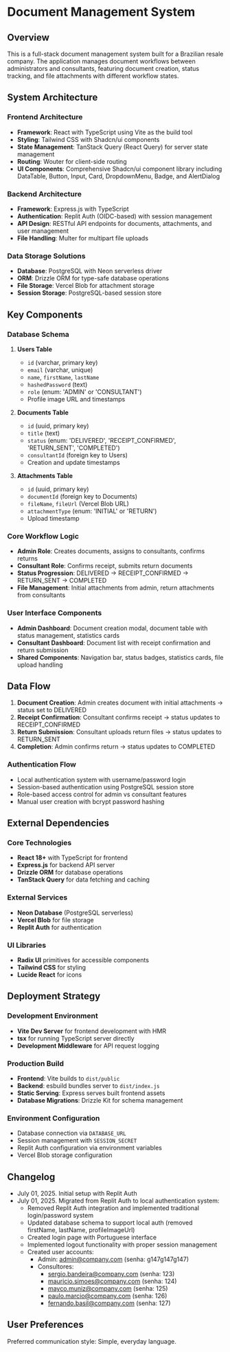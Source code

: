 # Document Management System

## Overview

This is a full-stack document management system built for a Brazilian resale company. The application manages document workflows between administrators and consultants, featuring document creation, status tracking, and file attachments with different workflow states.

## System Architecture

### Frontend Architecture
- **Framework**: React with TypeScript using Vite as the build tool
- **Styling**: Tailwind CSS with Shadcn/ui components
- **State Management**: TanStack Query (React Query) for server state management
- **Routing**: Wouter for client-side routing
- **UI Components**: Comprehensive Shadcn/ui component library including DataTable, Button, Input, Card, DropdownMenu, Badge, and AlertDialog

### Backend Architecture
- **Framework**: Express.js with TypeScript
- **Authentication**: Replit Auth (OIDC-based) with session management
- **API Design**: RESTful API endpoints for documents, attachments, and user management
- **File Handling**: Multer for multipart file uploads

### Data Storage Solutions
- **Database**: PostgreSQL with Neon serverless driver
- **ORM**: Drizzle ORM for type-safe database operations
- **File Storage**: Vercel Blob for attachment storage
- **Session Storage**: PostgreSQL-based session store

## Key Components

### Database Schema
1. **Users Table**
   - `id` (varchar, primary key)
   - `email` (varchar, unique)
   - `name`, `firstName`, `lastName`
   - `hashedPassword` (text)
   - `role` (enum: 'ADMIN' or 'CONSULTANT')
   - Profile image URL and timestamps

2. **Documents Table**
   - `id` (uuid, primary key)
   - `title` (text)
   - `status` (enum: 'DELIVERED', 'RECEIPT_CONFIRMED', 'RETURN_SENT', 'COMPLETED')
   - `consultantId` (foreign key to Users)
   - Creation and update timestamps

3. **Attachments Table**
   - `id` (uuid, primary key)
   - `documentId` (foreign key to Documents)
   - `fileName`, `fileUrl` (Vercel Blob URL)
   - `attachmentType` (enum: 'INITIAL' or 'RETURN')
   - Upload timestamp

### Core Workflow Logic
- **Admin Role**: Creates documents, assigns to consultants, confirms returns
- **Consultant Role**: Confirms receipt, submits return documents
- **Status Progression**: DELIVERED → RECEIPT_CONFIRMED → RETURN_SENT → COMPLETED
- **File Management**: Initial attachments from admin, return attachments from consultants

### User Interface Components
- **Admin Dashboard**: Document creation modal, document table with status management, statistics cards
- **Consultant Dashboard**: Document list with receipt confirmation and return submission
- **Shared Components**: Navigation bar, status badges, statistics cards, file upload handling

## Data Flow

1. **Document Creation**: Admin creates document with initial attachments → status set to DELIVERED
2. **Receipt Confirmation**: Consultant confirms receipt → status updates to RECEIPT_CONFIRMED
3. **Return Submission**: Consultant uploads return files → status updates to RETURN_SENT
4. **Completion**: Admin confirms return → status updates to COMPLETED

### Authentication Flow
- Local authentication system with username/password login
- Session-based authentication using PostgreSQL session store
- Role-based access control for admin vs consultant features
- Manual user creation with bcrypt password hashing

## External Dependencies

### Core Technologies
- **React 18+** with TypeScript for frontend
- **Express.js** for backend API server
- **Drizzle ORM** for database operations
- **TanStack Query** for data fetching and caching

### External Services
- **Neon Database** (PostgreSQL serverless)
- **Vercel Blob** for file storage
- **Replit Auth** for authentication

### UI Libraries
- **Radix UI** primitives for accessible components
- **Tailwind CSS** for styling
- **Lucide React** for icons

## Deployment Strategy

### Development Environment
- **Vite Dev Server** for frontend development with HMR
- **tsx** for running TypeScript server directly
- **Development Middleware** for API request logging

### Production Build
- **Frontend**: Vite builds to `dist/public`
- **Backend**: esbuild bundles server to `dist/index.js`
- **Static Serving**: Express serves built frontend assets
- **Database Migrations**: Drizzle Kit for schema management

### Environment Configuration
- Database connection via `DATABASE_URL`
- Session management with `SESSION_SECRET`
- Replit Auth configuration via environment variables
- Vercel Blob storage configuration

## Changelog
- July 01, 2025. Initial setup with Replit Auth
- July 01, 2025. Migrated from Replit Auth to local authentication system:
  - Removed Replit Auth integration and implemented traditional login/password system
  - Updated database schema to support local auth (removed firstName, lastName, profileImageUrl)
  - Created login page with Portuguese interface
  - Implemented logout functionality with proper session management
  - Created user accounts:
    - Admin: admin@company.com (senha: g147g147g147)
    - Consultores: 
      - sergio.bandeira@company.com (senha: 123)
      - mauricio.simoes@company.com (senha: 124)
      - mayco.muniz@company.com (senha: 125)
      - paulo.marcio@company.com (senha: 126)
      - fernando.basil@company.com (senha: 127)

## User Preferences

Preferred communication style: Simple, everyday language.